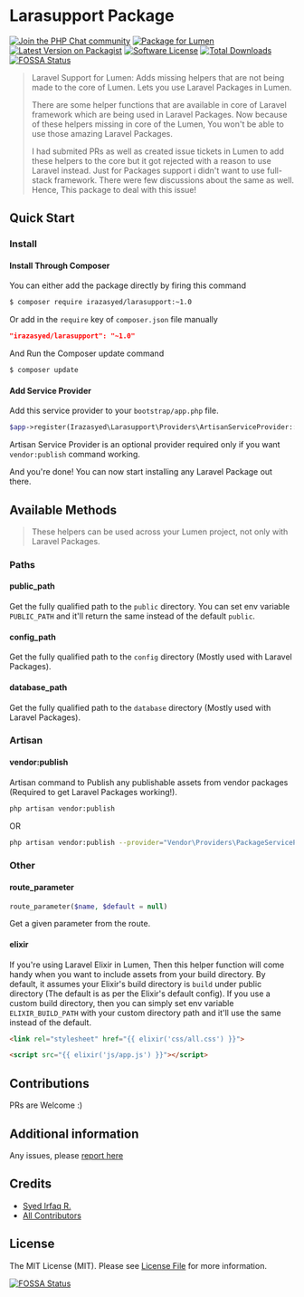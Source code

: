 Larasupport Package
====================

[![Join the PHP Chat community][ico-phpchat]][link-phpchat]
[![Package for Lumen][ico-package]][link-repo]
[![Latest Version on Packagist][ico-version]][link-packagist]
[![Software License][ico-license]][link-license]
[![Total Downloads][ico-downloads]][link-downloads]
[![FOSSA Status](https://app.fossa.io/api/projects/git%2Bgithub.com%2Firazasyed%2Flarasupport.svg?type=shield)](https://app.fossa.io/projects/git%2Bgithub.com%2Firazasyed%2Flarasupport?ref=badge_shield)

> Laravel Support for Lumen: Adds missing helpers that are not being made to the core of Lumen. Lets you use Laravel Packages in Lumen.
>
> There are some helper functions that are available in core of Laravel framework which are being used in Laravel Packages. Now because of these helpers missing in core of the Lumen, You won't be able to use those amazing Laravel Packages.
>
> I had submited PRs as well as created issue tickets in Lumen to add these helpers to the core but it got rejected with a reason to use Laravel instead. Just for Packages support i didn't want to use full-stack framework. There were few discussions about the same as well. Hence, This package to deal with this issue!

## Quick Start


### Install

#### Install Through Composer

You can either add the package directly by firing this command

``` bash
$ composer require irazasyed/larasupport:~1.0
```
    
Or add in the `require` key of `composer.json` file manually

``` json
"irazasyed/larasupport": "~1.0"
```

And Run the Composer update command

``` bash
$ composer update
```

#### Add Service Provider

Add this service provider to your `bootstrap/app.php` file.

``` php
$app->register(Irazasyed\Larasupport\Providers\ArtisanServiceProvider::class);
```
Artisan Service Provider is an optional provider required only if you want `vendor:publish` command working.

And you're done! You can now start installing any Laravel Package out there.

## Available Methods
> These helpers can be used across your Lumen project, not only with Laravel Packages.

### Paths

#### public_path
Get the fully qualified path to the `public` directory. You can set env variable `PUBLIC_PATH` and it'll return the same instead of the default `public`.

#### config_path
Get the fully qualified path to the `config` directory (Mostly used with Laravel Packages).

#### database_path
Get the fully qualified path to the `database` directory (Mostly used with Laravel Packages).

### Artisan

#### vendor:publish
Artisan command to Publish any publishable assets from vendor packages (Required to get Laravel Packages working!).

``` bash
php artisan vendor:publish
```
OR

``` bash
php artisan vendor:publish --provider="Vendor\Providers\PackageServiceProvider" 
```

### Other

#### route_parameter

``` php
route_parameter($name, $default = null)
```
Get a given parameter from the route.

#### elixir

If you're using Laravel Elixir in Lumen, Then this helper function will come handy when you want to include assets from your build directory. By default, it assumes your Elixir's build directory is `build` under public directory (The default is as per the Elixir's default config). If you use a custom build directory, then you can simply set env variable `ELIXIR_BUILD_PATH` with your custom directory path and it'll use the same instead of the default.

``` html
<link rel="stylesheet" href="{{ elixir('css/all.css') }}">

<script src="{{ elixir('js/app.js') }}"></script>
```

## Contributions

PRs are Welcome :)

## Additional information

Any issues, please [report here][link-issues]

## Credits

- [Syed Irfaq R.][link-author]
- [All Contributors][link-contributors]

## License

The MIT License (MIT). Please see [License File][link-license] for more information.

[ico-phpchat]: https://img.shields.io/badge/Join-PHP%20Chat-blue.svg?style=flat-square
[ico-version]: https://img.shields.io/packagist/v/irazasyed/larasupport.svg?style=flat-square
[ico-license]: https://img.shields.io/badge/license-MIT-brightgreen.svg?style=flat-square
[ico-downloads]: https://img.shields.io/packagist/dt/irazasyed/larasupport.svg?style=flat-square
[ico-package]: https://img.shields.io/badge/Package%20for%20-Lumen-blue.svg?style=flat-square

[link-phpchat]: https://phpchat.co/?ref=larasupport
[link-author]: https://github.com/irazasyed
[link-repo]: https://github.com/irazasyed/larasupport
[link-license]: https://github.com/irazasyed/larasupport/blob/master/LICENSE.md
[link-issues]: https://github.com/irazasyed/larasupport/issues
[link-contributors]: https://github.com/irazasyed/larasupport/contributors
[link-packagist]: https://packagist.org/packages/irazasyed/larasupport
[link-downloads]: https://packagist.org/packages/irazasyed/larasupport/stats


[![FOSSA Status](https://app.fossa.io/api/projects/git%2Bgithub.com%2Firazasyed%2Flarasupport.svg?type=large)](https://app.fossa.io/projects/git%2Bgithub.com%2Firazasyed%2Flarasupport?ref=badge_large)